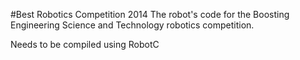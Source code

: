 #Best Robotics Competition 2014
The robot's code for the Boosting Engineering Science and Technology robotics competition.

Needs to be compiled using RobotC
